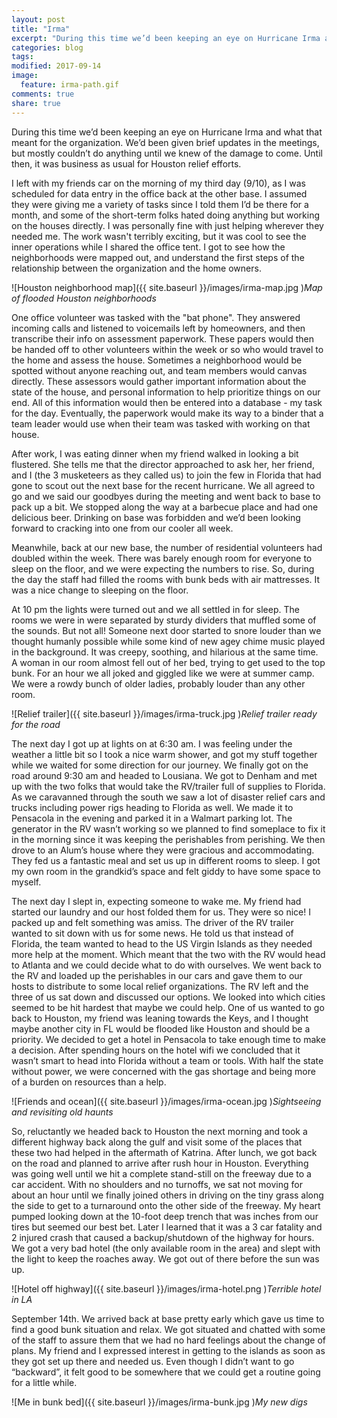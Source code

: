 ```yaml
---
layout: post
title: "Irma"
excerpt: "During this time we’d been keeping an eye on Hurricane Irma and what that meant for the organization. We’d been given brief updates in the meetings, but mostly couldn’t do anything until we knew the damage."
categories: blog
tags:
modified: 2017-09-14
image:
  feature: irma-path.gif
comments: true
share: true
---
```


During this time we’d been keeping an eye on Hurricane Irma and what that meant for the organization. We’d been given brief updates in the meetings, but mostly couldn’t do anything until we knew of the damage to come. Until then, it was business as usual for Houston relief efforts.

I left with my friends car on the morning of my third day (9/10), as I was scheduled for data entry in the office back at the other base. I assumed they were giving me a variety of tasks since I told them I’d be there for a month, and some of the short-term folks hated doing anything but working on the houses directly. I was personally fine with just helping wherever they needed me. The work wasn't terribly exciting, but it was cool to see the inner operations while I shared the office tent. I got to see how the neighborhoods were mapped out, and understand the first steps of the relationship between the organization and the home owners.

![Houston neighborhood map]({{ site.baseurl }}/images/irma-map.jpg )*Map of flooded Houston neighborhoods*

One office volunteer was tasked with the "bat phone". They answered incoming calls and listened to voicemails left by homeowners, and then transcribe their info on assessment paperwork. These papers would then be handed off to other volunteers within the week or so who would travel to the home and assess the house. Sometimes a neighborhood would be spotted without anyone reaching out, and team members would canvas directly. These assessors would gather important information about the state of the house, and personal information to help prioritize things on our end. All of this information would then be entered into a database - my task for the day. Eventually, the paperwork would make its way to a binder that a team leader would use when their team was tasked with working on that house.

After work, I was eating dinner when my friend walked in looking a bit flustered. She tells me that the director approached to ask her, her friend, and I (the 3 musketeers as they called us) to join the few in Florida that had gone to scout out the next base for the recent hurricane. We all agreed to go and we said our goodbyes during the meeting and went back to base to pack up a bit. We stopped along the way at a barbecue place and had one delicious beer. Drinking on base was forbidden and we’d been looking forward to cracking into one from our cooler all week.

Meanwhile, back at our new base, the number of residential volunteers had doubled within the week. There was barely enough room for everyone to sleep on the floor, and we were expecting the numbers to rise. So, during the day the staff had filled the rooms with bunk beds with air mattresses. It was a nice change to sleeping on the floor. 

At 10 pm the lights were turned out and we all settled in for sleep. The rooms we were in were separated by sturdy dividers that muffled some of the sounds. But not all! Someone next door started to snore louder than we thought humanly possible while some kind of new agey chime music played in the background. It was creepy, soothing, and hilarious at the same time. A woman in our room almost fell out of her bed, trying to get used to the top bunk. For an hour we all joked and giggled like we were at summer camp. We were a rowdy bunch of older ladies, probably louder than any other room.

![Relief trailer]({{ site.baseurl }}/images/irma-truck.jpg )*Relief trailer ready for the road*

The next day I got up at lights on at 6:30 am. I was feeling under the weather a little bit so I took a nice warm shower, and got my stuff together while we waited for some direction for our journey. We finally got on the road around 9:30 am and headed to Lousiana. We got to Denham and met up with the two folks that would take the RV/trailer full of supplies to Florida. As we caravanned through the south we saw a lot of disaster relief cars and trucks including power rigs heading to Florida as well. We made it to Pensacola in the evening and parked it in a Walmart parking lot. The generator in the RV wasn’t working so we planned to find someplace to fix it in the morning since it was keeping the perishables from perishing. We then drove to an Alum’s house where they were gracious and accommodating. They fed us a fantastic meal and set us up in different rooms to sleep. I got my own room in the grandkid’s space and felt giddy to have some space to myself.

The next day I slept in, expecting someone to wake me. My friend had started our laundry and our host folded them for us. They were so nice! I packed up and felt something was amiss. The driver of the RV trailer wanted to sit down with us for some news. He told us that instead of Florida, the team wanted to head to the US Virgin Islands as they needed more help at the moment. Which meant that the two with the RV would head to Atlanta and we could decide what to do with ourselves. We went back to the RV and loaded up the perishables in our cars and gave them to our hosts to distribute to some local relief organizations. The RV left and the three of us sat down and discussed our options. We looked into which cities seemed to be hit hardest that maybe we could help. One of us wanted to go back to Houston, my friend was leaning towards the Keys, and I thought maybe another city in FL would be flooded like Houston and should be a priority. We decided to get a hotel in Pensacola to take enough time to make a decision. After spending hours on the hotel wifi we concluded that it wasn’t smart to head into Florida without a team or tools. With half the state without power, we were concerned with the gas shortage and being more of a burden on resources than a help.

![Friends and ocean]({{ site.baseurl }}/images/irma-ocean.jpg )*Sightseeing and revisiting old haunts*

So, reluctantly we headed back to Houston the next morning and took a different highway back along the gulf and visit some of the places that these two had helped in the aftermath of Katrina. After lunch, we got back on the road and planned to arrive after rush hour in Houston. Everything was going well until we hit a complete stand-still on the freeway due to a car accident. With no shoulders and no turnoffs, we sat not moving for about an hour until we finally joined others in driving on the tiny grass along the side to get to a turnaround onto the other side of the freeway. My heart pumped looking down at the 10-foot deep trench that was inches from our tires but seemed our best bet. Later I learned that it was a 3 car fatality and 2 injured crash that caused a backup/shutdown of the highway for hours. We got a very bad hotel (the only available room in the area) and slept with the light to keep the roaches away. We got out of there before the sun was up.

![Hotel off highway]({{ site.baseurl }}/images/irma-hotel.png )*Terrible hotel in LA*

September 14th. We arrived back at base pretty early which gave us time to find a good bunk situation and relax. We got situated and chatted with some of the staff to assure them that we had no hard feelings about the change of plans. My friend and I expressed interest in getting to the islands as soon as they got set up there and needed us. Even though I didn’t want to go “backward”, it felt good to be somewhere that we could get a routine going for a little while.

![Me in bunk bed]({{ site.baseurl }}/images/irma-bunk.jpg )*My new digs*





